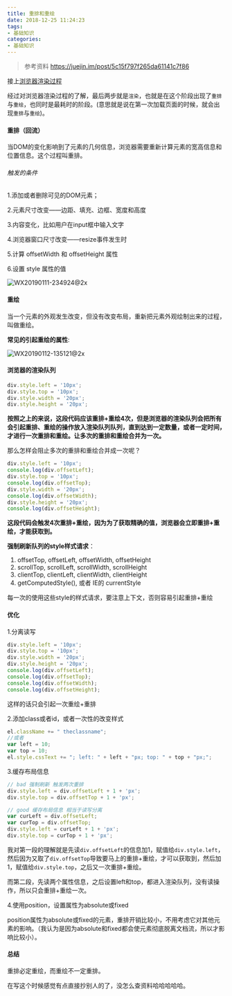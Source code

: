 ```yaml
---
title: 重排和重绘
date: 2018-12-25 11:24:23
tags: 
- 基础知识
categories: 
- 基础知识
---
```


> 参考资料		 https://juejin.im/post/5c15f797f265da61141c7f86

接上[浏览器渲染过程](https://qinhanwen.github.io/2018/12/26/%E4%BA%86%E8%A7%A3%E6%B5%8F%E8%A7%88%E5%99%A8%E6%B8%B2%E6%9F%93%E8%BF%87%E7%A8%8B/)

经过对浏览器渲染过程的了解，最后两步就是`渲染`，也就是在这个阶段出现了`重排`与`重绘`，也同时是最耗时的阶段。(意思就是说在第一次加载页面的时候，就会出现`重排`与`重绘`)。



#### 重排（回流）

当DOM的变化影响到了元素的几何信息，浏览器需要重新计算元素的宽高信息和位置信息。这个过程叫重排。



###### 触发的条件

1.添加或者删除可见的DOM元素；

2.元素尺寸改变——边距、填充、边框、宽度和高度

3.内容变化，比如用户在input框中输入文字

4.浏览器窗口尺寸改变——resize事件发生时

5.计算 offsetWidth 和 offsetHeight 属性

6.设置 style 属性的值



![WX20190111-234924@2x](http://www.qinhanwen.xyz/WX20190111-234924@2x.png)





#### 重绘

当一个元素的外观发生改变，但没有改变布局，重新把元素外观绘制出来的过程，叫做重绘。

**常见的引起重绘的属性**:



![WX20190112-135121@2x](http://www.qinhanwen.xyz/WX20190112-135121@2x.png)



#### 浏览器的渲染队列

```javascript
div.style.left = '10px';
div.style.top = '10px';
div.style.width = '20px';
div.style.height = '20px';
```

**按照之上的来说，这段代码应该重排+重绘4次，但是浏览器的渲染队列会把所有会引起重排、重绘的操作放入渲染队列队列，直到达到一定数量，或者一定时间，才进行一次重排和重绘。让多次的重排和重绘合并为一次。**



那么怎样会阻止多次的重排和重绘合并成一次呢？

```javascript
div.style.left = '10px';
console.log(div.offsetLeft);
div.style.top = '10px';
console.log(div.offsetTop);
div.style.width = '20px';
console.log(div.offsetWidth);
div.style.height = '20px';
console.log(div.offsetHeight);
```

**这段代码会触发4次重排+重绘，因为为了获取精确的值，浏览器会立即重排+重绘，才能获取到。**



**强制刷新队列的style样式请求**：

1. offsetTop, offsetLeft, offsetWidth, offsetHeight
2. scrollTop, scrollLeft, scrollWidth, scrollHeight
3. clientTop, clientLeft, clientWidth, clientHeight
4. getComputedStyle(), 或者 IE的 currentStyle



每一次的使用这些style的样式请求，要注意上下文，否则容易引起重排+重绘



#### 优化

1.分离读写

```javascript
div.style.left = '10px';
div.style.top = '10px';
div.style.width = '20px';
div.style.height = '20px';
console.log(div.offsetLeft);
console.log(div.offsetTop);
console.log(div.offsetWidth);
console.log(div.offsetHeight);
```

这样的话只会引起一次重绘+重排



2.添加class或者id，或者一次性的改变样式

```javascript
el.className += " theclassname";
//或者
var left = 10;
var top = 10;
el.style.cssText += "; left: " + left + "px; top: " + top + "px;";
```



3.缓存布局信息

```javascript
// bad 强制刷新 触发两次重排
div.style.left = div.offsetLeft + 1 + 'px';
div.style.top = div.offsetTop + 1 + 'px';

// good 缓存布局信息 相当于读写分离
var curLeft = div.offsetLeft;
var curTop = div.offsetTop;
div.style.left = curLeft + 1 + 'px';
div.style.top = curTop + 1 + 'px';
```

我对第一段的理解就是先读`div.offsetLeft`的信息加1，赋值给`div.style.left`，然后因为又取了`div.offsetTop`导致要马上的重排+重绘，才可以获取到，然后加1，赋值给`div.style.top`，之后又一次重排+重绘。

而第二段，先读两个属性信息，之后设置left和top，都进入渲染队列，没有读操作，所以只会重排+重绘一次。



4.使用position，设置属性为absolute或fixed

position属性为absolute或fixed的元素，重排开销比较小，不用考虑它对其他元素的影响。（我认为是因为absolute和fixed都会使元素彻底脱离文档流，所以才影响比较小）。



#### 总结

重排必定重绘，而重绘不一定重排。



在写这个时候感觉有点直接抄别人的了，没怎么查资料哈哈哈哈哈。




